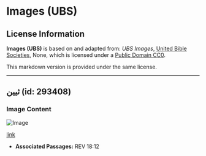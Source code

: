 # Images (UBS)

## License Information

**Images (UBS)** is based on and adapted from: _UBS Images_, [United Bible Societies](https://unitedbiblesocieties.org/), None, which is licensed under a [Public Domain CC0](https://creativecommons.org/public-domain/cc0/).

This markdown version is provided under the same license.



--------------------------------

## ثيين (id: 293408)

### Image Content

![Image](https://cdn.aquifer.bible/aquifer-content/resources/Media/WEB-0876_thyine.jpg)

[link](https://cdn.aquifer.bible/aquifer-content/resources/Media/WEB-0876_thyine.jpg)

* **Associated Passages:** REV 18:12

